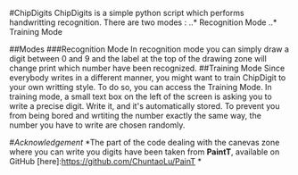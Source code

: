 #ChipDigits
ChipDigits is a simple python script which performs handwritting recognition. There are two modes : 
..* Recognition Mode
..* Training Mode

##Modes
###Recognition Mode
In recognition mode you can simply draw a digit between 0 and 9 and the label at the top of the drawing zone will change print which number have been recognized.
##Training Mode
Since everybody writes in a different manner, you might want to train ChipDigit to your own writting style. To do so, you can access the Training Mode. In training mode, a small text box on the left of the screen is asking you to write a precise digit. Write it, and it's automatically stored. To prevent you from being bored and wrtiting the number exactly the same way, the number you have to write are chosen randomly.

#*Acknowledgement*
*The part of the code dealing with the canevas zone where you can write you digits have been taken from **PaintT**, available on GitHub [here]:https://github.com/ChuntaoLu/PainT *
